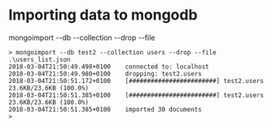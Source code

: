 # Importing data to mongodb
mongoimport --db <DBNAME> --collection <COLLECTIONNAME> --drop --file <FILENAME>


```
> mongoimport --db test2 --collection users --drop --file .\users_list.json
2018-03-04T21:50:49.498+0100    connected to: localhost
2018-03-04T21:50:49.980+0100    dropping: test2.users
2018-03-04T21:50:51.172+0100    [########################] test2.users  23.6KB/23.6KB (100.0%)
2018-03-04T21:50:51.385+0100    [########################] test2.users  23.6KB/23.6KB (100.0%)
2018-03-04T21:50:51.385+0100    imported 30 documents
>
```
